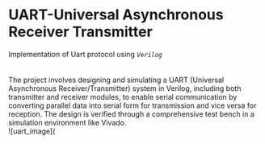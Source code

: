 # UART-Universal Asynchronous Receiver Transmitter
Implementation of Uart protocol using *`Verilog`*
</br>
</br>
</br>
The project involves designing and simulating a UART (Universal Asynchronous Receiver/Transmitter) system in Verilog, including both transmitter and receiver modules, to enable serial communication by converting parallel data into serial form for transmission and vice versa for reception. The design is verified through a comprehensive test bench in a simulation environment like Vivado.
</br>
![uart_image](









